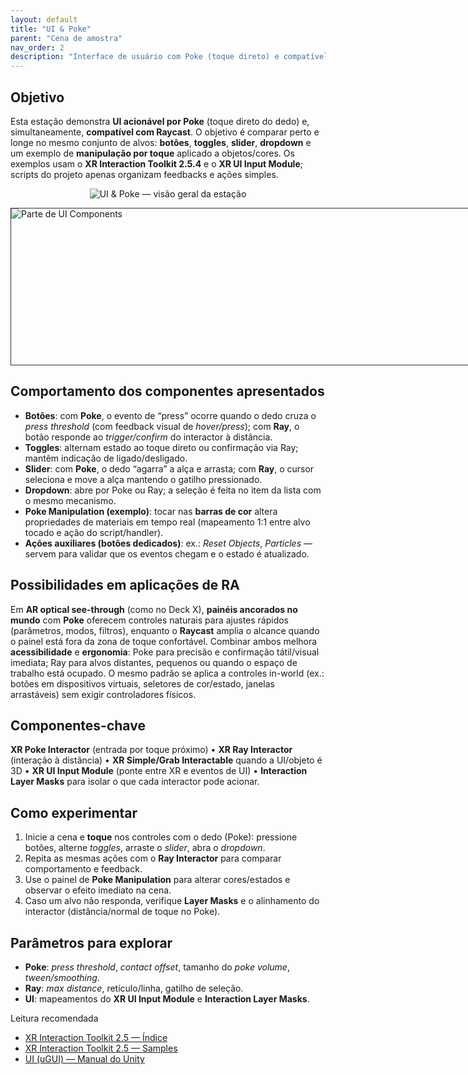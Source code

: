 ```yaml
---
layout: default
title: "UI & Poke"
parent: "Cena de amostra"
nav_order: 2
description: "Interface de usuário com Poke (toque direto) e compatível com Raycast; exemplos de botões, toggles, slider, dropdown e manipulação por toque."
---
```


## Objetivo
Esta estação demonstra **UI acionável por Poke** (toque direto do dedo) e, simultaneamente, **compatível com Raycast**. O objetivo é comparar perto e longe no mesmo conjunto de alvos: **botões**, **toggles**, **slider**, **dropdown** e um exemplo de **manipulação por toque** aplicado a objetos/cores. Os exemplos usam o **XR Interaction Toolkit 2.5.4** e o **XR UI Input Module**; scripts do projeto apenas organizam feedbacks e ações simples.

<p align="center">
  <img src="{{ '/assets/img/cena-amostra/ui-poke.png' | relative_url }}" alt="UI & Poke — visão geral da estação" />
</p>

<div style="
    width: 780px; 
    height: 250px; 
    overflow: hidden; 
    margin: 0 auto; 
    border: 1px solid #333; /* Opcional: para ver o limite do corte */
">
    <img src="{{ '/assets/img/cena-amostra/UI_Socket.png' | relative_url }}" 
         alt="Parte de UI Components" 
         style="display: block; margin: 0 auto;" />
</div>

## Comportamento dos componentes apresentados
- **Botões**: com **Poke**, o evento de “press” ocorre quando o dedo cruza o *press threshold* (com feedback visual de *hover/press*); com **Ray**, o botão responde ao *trigger/confirm* do interactor à distância.  
- **Toggles**: alternam estado ao toque direto ou confirmação via Ray; mantêm indicação de ligado/desligado.  
- **Slider**: com **Poke**, o dedo “agarra” a alça e arrasta; com **Ray**, o cursor seleciona e move a alça mantendo o gatilho pressionado.  
- **Dropdown**: abre por Poke ou Ray; a seleção é feita no item da lista com o mesmo mecanismo.  
- **Poke Manipulation (exemplo)**: tocar nas **barras de cor** altera propriedades de materiais em tempo real (mapeamento 1:1 entre alvo tocado e ação do script/handler).  
- **Ações auxiliares (botões dedicados)**: ex.: *Reset Objects*, *Particles* — servem para validar que os eventos chegam e o estado é atualizado.

## Possibilidades em aplicações de RA
Em **AR optical see-through** (como no Deck X), **painéis ancorados no mundo** com **Poke** oferecem controles naturais para ajustes rápidos (parâmetros, modos, filtros), enquanto o **Raycast** amplia o alcance quando o painel está fora da zona de toque confortável. Combinar ambos melhora **acessibilidade** e **ergonomia**: Poke para precisão e confirmação tátil/visual imediata; Ray para alvos distantes, pequenos ou quando o espaço de trabalho está ocupado. O mesmo padrão se aplica a controles in-world (ex.: botões em dispositivos virtuais, seletores de cor/estado, janelas arrastáveis) sem exigir controladores físicos.

## Componentes-chave
**XR Poke Interactor** (entrada por toque próximo) • **XR Ray Interactor** (interação à distância) • **XR Simple/Grab Interactable** quando a UI/objeto é 3D • **XR UI Input Module** (ponte entre XR e eventos de UI) • **Interaction Layer Masks** para isolar o que cada interactor pode acionar.

## Como experimentar
1. Inicie a cena e **toque** nos controles com o dedo (Poke): pressione botões, alterne *toggles*, arraste o *slider*, abra o *dropdown*.  
2. Repita as mesmas ações com o **Ray Interactor** para comparar comportamento e feedback.  
3. Use o painel de **Poke Manipulation** para alterar cores/estados e observar o efeito imediato na cena.  
4. Caso um alvo não responda, verifique **Layer Masks** e o alinhamento do interactor (distância/normal de toque no Poke).

## Parâmetros para explorar
- **Poke**: *press threshold*, *contact offset*, tamanho do *poke volume*, *tween/smoothing*.  
- **Ray**: *max distance*, retículo/linha, gatilho de seleção.  
- **UI**: mapeamentos do **XR UI Input Module** e **Interaction Layer Masks**.

Leitura recomendada  
- [XR Interaction Toolkit 2.5 — Índice](https://docs.unity3d.com/Packages/com.unity.xr.interaction.toolkit@2.5/manual/index.html)  
- [XR Interaction Toolkit 2.5 — Samples](https://docs.unity3d.com/Packages/com.unity.xr.interaction.toolkit@2.5/manual/samples.html)  
- [UI (uGUI) — Manual do Unity](https://docs.unity3d.com/Manual/UISystem.html)
